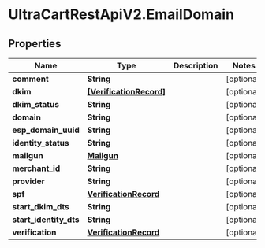 # UltraCartRestApiV2.EmailDomain

## Properties

Name | Type | Description | Notes
------------ | ------------- | ------------- | -------------
**comment** | **String** |  | [optional] 
**dkim** | [**[VerificationRecord]**](VerificationRecord.md) |  | [optional] 
**dkim_status** | **String** |  | [optional] 
**domain** | **String** |  | [optional] 
**esp_domain_uuid** | **String** |  | [optional] 
**identity_status** | **String** |  | [optional] 
**mailgun** | [**Mailgun**](Mailgun.md) |  | [optional] 
**merchant_id** | **String** |  | [optional] 
**provider** | **String** |  | [optional] 
**spf** | [**VerificationRecord**](VerificationRecord.md) |  | [optional] 
**start_dkim_dts** | **String** |  | [optional] 
**start_identity_dts** | **String** |  | [optional] 
**verification** | [**VerificationRecord**](VerificationRecord.md) |  | [optional] 


